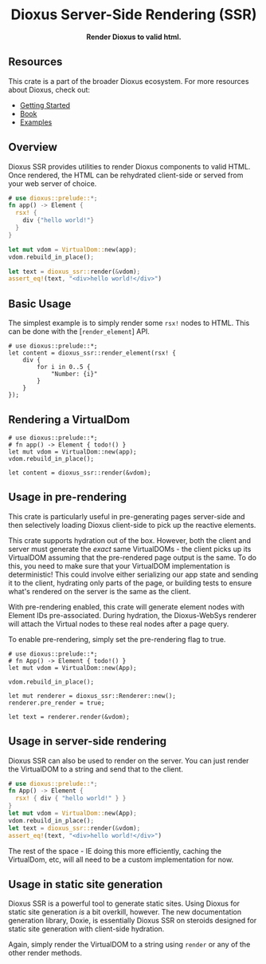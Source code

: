 <div align="center">
  <h1>Dioxus Server-Side Rendering (SSR)</h1>
  <p>
    <strong>Render Dioxus to valid html.</strong>
  </p>
</div>

## Resources

This crate is a part of the broader Dioxus ecosystem. For more resources about Dioxus, check out:

- [Getting Started](https://dioxuslabs.com/learn/0.7/getting_started)
- [Book](https://dioxuslabs.com/learn/0.7/)
- [Examples](https://github.com/DioxusLabs/dioxus/tree/main/examples)

## Overview

Dioxus SSR provides utilities to render Dioxus components to valid HTML. Once rendered, the HTML can be rehydrated client-side or served from your web server of choice.

```rust
# use dioxus::prelude::*;
fn app() -> Element {
  rsx! {
    div {"hello world!"}
  }
}

let mut vdom = VirtualDom::new(app);
vdom.rebuild_in_place();

let text = dioxus_ssr::render(&vdom);
assert_eq!(text, "<div>hello world!</div>")
```

## Basic Usage

The simplest example is to simply render some `rsx!` nodes to HTML. This can be done with the [`render_element`] API.

```rust, no_run
# use dioxus::prelude::*;
let content = dioxus_ssr::render_element(rsx! {
    div {
        for i in 0..5 {
            "Number: {i}"
        }
    }
});
```

## Rendering a VirtualDom

```rust, no_run
# use dioxus::prelude::*;
# fn app() -> Element { todo!() }
let mut vdom = VirtualDom::new(app);
vdom.rebuild_in_place();

let content = dioxus_ssr::render(&vdom);
```

## Usage in pre-rendering

This crate is particularly useful in pre-generating pages server-side and then selectively loading Dioxus client-side to pick up the reactive elements.

This crate supports hydration out of the box. However, both the client and server must generate the _exact_ same VirtualDOMs - the client picks up its VirtualDOM assuming that the pre-rendered page output is the same. To do this, you need to make sure that your VirtualDOM implementation is deterministic! This could involve either serializing our app state and sending it to the client, hydrating only parts of the page, or building tests to ensure what's rendered on the server is the same as the client.

With pre-rendering enabled, this crate will generate element nodes with Element IDs pre-associated. During hydration, the Dioxus-WebSys renderer will attach the Virtual nodes to these real nodes after a page query.

To enable pre-rendering, simply set the pre-rendering flag to true.

```rust, no_run
# use dioxus::prelude::*;
# fn App() -> Element { todo!() }
let mut vdom = VirtualDom::new(App);

vdom.rebuild_in_place();

let mut renderer = dioxus_ssr::Renderer::new();
renderer.pre_render = true;

let text = renderer.render(&vdom);
```

## Usage in server-side rendering

Dioxus SSR can also be used to render on the server. You can just render the VirtualDOM to a string and send that to the client.

```rust
# use dioxus::prelude::*;
fn App() -> Element {
  rsx! { div { "hello world!" } }
}
let mut vdom = VirtualDom::new(App);
vdom.rebuild_in_place();
let text = dioxus_ssr::render(&vdom);
assert_eq!(text, "<div>hello world!</div>")
```

The rest of the space - IE doing this more efficiently, caching the VirtualDom, etc, will all need to be a custom implementation for now.

## Usage in static site generation

Dioxus SSR is a powerful tool to generate static sites. Using Dioxus for static site generation _is_ a bit overkill, however. The new documentation generation library, Doxie, is essentially Dioxus SSR on steroids designed for static site generation with client-side hydration.

Again, simply render the VirtualDOM to a string using `render` or any of the other render methods.
